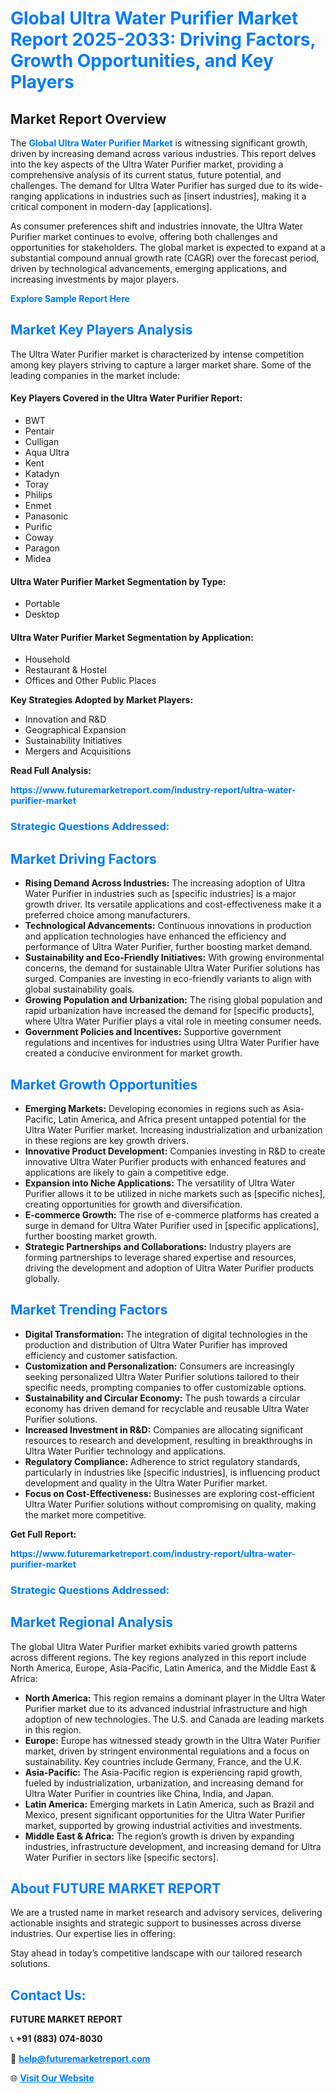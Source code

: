 <h1 style="color: #007BFF;">Global Ultra Water Purifier Market Report 2025-2033: Driving Factors, Growth Opportunities, and Key Players</h1>

<section id="overview">
<h2>Market Report Overview</h2>
<p>The <a href="https://www.futuremarketreport.com/industry-report/ultra-water-purifier-market" style="color: #007BFF; text-decoration: none;"><strong>Global Ultra Water Purifier Market</strong></a> is witnessing significant growth, driven by increasing demand across various industries. This report delves into the key aspects of the Ultra Water Purifier market, providing a comprehensive analysis of its current status, future potential, and challenges. The demand for Ultra Water Purifier has surged due to its wide-ranging applications in industries such as [insert industries], making it a critical component in modern-day [applications].</p>
<p>As consumer preferences shift and industries innovate, the Ultra Water Purifier market continues to evolve, offering both challenges and opportunities for stakeholders. The global market is expected to expand at a substantial compound annual growth rate (CAGR) over the forecast period, driven by technological advancements, emerging applications, and increasing investments by major players.</p>
</section>

<section id="overview">
<p><a href="https://www.futuremarketreport.com/request-sample/reportId=43262" style="color: #007BFF; text-decoration: none;"><strong>Explore Sample Report Here</strong></a></p>
</section>

<section id="key-players">
<h2 style="color: #007BFF;">Market Key Players Analysis</h2>
<p>The Ultra Water Purifier market is characterized by intense competition among key players striving to capture a larger market share. Some of the leading companies in the market include:</p>
<h4>Key Players Covered in the Ultra Water Purifier Report:</h4>
<ul><li>BWT</li><li>Pentair</li><li>Culligan</li><li>Aqua Ultra</li><li>Kent</li><li>Katadyn</li><li>Toray</li><li>Philips</li><li>Enmet</li><li>Panasonic</li><li>Purific</li><li>Coway</li><li>Paragon</li><li>Midea</li></ul>
<h4>Ultra Water Purifier Market Segmentation by Type:</h4>
<ul><li>Portable</li><li>Desktop</li></ul>

<h4>Ultra Water Purifier Market Segmentation by Application:</h4>
<ul><li>Household</li><li>Restaurant &amp; Hostel</li><li>Offices and Other Public Places</li></ul>
<p><strong>Key Strategies Adopted by Market Players:</strong></p>
<ul>
<li>Innovation and R&D</li>
<li>Geographical Expansion</li>
<li>Sustainability Initiatives</li>
<li>Mergers and Acquisitions</li>
</ul>
</section>

<section>
<p><strong>Read Full Analysis: </strong></p><a href="https://www.futuremarketreport.com/industry-report/ultra-water-purifier-market" style="color: #007BFF; text-decoration: none;"><strong>https://www.futuremarketreport.com/industry-report/ultra-water-purifier-market</strong></a>
<h3 style="color: #007BFF;">Strategic Questions Addressed:</h3>
</section>

<section id="driving-factors">
<h2 style="color: #007BFF;">Market Driving Factors</h2>
<ul>
<li><strong>Rising Demand Across Industries:</strong> The increasing adoption of Ultra Water Purifier in industries such as [specific industries] is a major growth driver. Its versatile applications and cost-effectiveness make it a preferred choice among manufacturers.</li>
<li><strong>Technological Advancements:</strong> Continuous innovations in production and application technologies have enhanced the efficiency and performance of Ultra Water Purifier, further boosting market demand.</li>
<li><strong>Sustainability and Eco-Friendly Initiatives:</strong> With growing environmental concerns, the demand for sustainable Ultra Water Purifier solutions has surged. Companies are investing in eco-friendly variants to align with global sustainability goals.</li>
<li><strong>Growing Population and Urbanization:</strong> The rising global population and rapid urbanization have increased the demand for [specific products], where Ultra Water Purifier plays a vital role in meeting consumer needs.</li>
<li><strong>Government Policies and Incentives:</strong> Supportive government regulations and incentives for industries using Ultra Water Purifier have created a conducive environment for market growth.</li>
</ul>
</section>

<section id="growth-opportunities">
<h2 style="color: #007BFF;">Market Growth Opportunities</h2>
<ul>
<li><strong>Emerging Markets:</strong> Developing economies in regions such as Asia-Pacific, Latin America, and Africa present untapped potential for the Ultra Water Purifier market. Increasing industrialization and urbanization in these regions are key growth drivers.</li>
<li><strong>Innovative Product Development:</strong> Companies investing in R&D to create innovative Ultra Water Purifier products with enhanced features and applications are likely to gain a competitive edge.</li>
<li><strong>Expansion into Niche Applications:</strong> The versatility of Ultra Water Purifier allows it to be utilized in niche markets such as [specific niches], creating opportunities for growth and diversification.</li>
<li><strong>E-commerce Growth:</strong> The rise of e-commerce platforms has created a surge in demand for Ultra Water Purifier used in [specific applications], further boosting market growth.</li>
<li><strong>Strategic Partnerships and Collaborations:</strong> Industry players are forming partnerships to leverage shared expertise and resources, driving the development and adoption of Ultra Water Purifier products globally.</li>
</ul>
</section>

<section id="trending-factors">
<h2 style="color: #007BFF;">Market Trending Factors</h2>
<ul>
<li><strong>Digital Transformation:</strong> The integration of digital technologies in the production and distribution of Ultra Water Purifier has improved efficiency and customer satisfaction.</li>
<li><strong>Customization and Personalization:</strong> Consumers are increasingly seeking personalized Ultra Water Purifier solutions tailored to their specific needs, prompting companies to offer customizable options.</li>
<li><strong>Sustainability and Circular Economy:</strong> The push towards a circular economy has driven demand for recyclable and reusable Ultra Water Purifier solutions.</li>
<li><strong>Increased Investment in R&D:</strong> Companies are allocating significant resources to research and development, resulting in breakthroughs in Ultra Water Purifier technology and applications.</li>
<li><strong>Regulatory Compliance:</strong> Adherence to strict regulatory standards, particularly in industries like [specific industries], is influencing product development and quality in the Ultra Water Purifier market.</li>
<li><strong>Focus on Cost-Effectiveness:</strong> Businesses are exploring cost-efficient Ultra Water Purifier solutions without compromising on quality, making the market more competitive.</li>
</ul>
</section>

<section>
<p><strong>Get Full Report: </strong></p><a href="https://www.futuremarketreport.com/industry-report/ultra-water-purifier-market" style="color: #007BFF; text-decoration: none;"><strong>https://www.futuremarketreport.com/industry-report/ultra-water-purifier-market</strong></a>
<h3 style="color: #007BFF;">Strategic Questions Addressed:</h3>
</section>


<section id="regional-analysis">
<h2 style="color: #007BFF;">Market Regional Analysis</h2>
<p>The global Ultra Water Purifier market exhibits varied growth patterns across different regions. The key regions analyzed in this report include North America, Europe, Asia-Pacific, Latin America, and the Middle East & Africa:</p>
<ul>
<li><strong>North America:</strong> This region remains a dominant player in the Ultra Water Purifier market due to its advanced industrial infrastructure and high adoption of new technologies. The U.S. and Canada are leading markets in this region.</li>
<li><strong>Europe:</strong> Europe has witnessed steady growth in the Ultra Water Purifier market, driven by stringent environmental regulations and a focus on sustainability. Key countries include Germany, France, and the U.K.</li>
<li><strong>Asia-Pacific:</strong> The Asia-Pacific region is experiencing rapid growth, fueled by industrialization, urbanization, and increasing demand for Ultra Water Purifier in countries like China, India, and Japan.</li>
<li><strong>Latin America:</strong> Emerging markets in Latin America, such as Brazil and Mexico, present significant opportunities for the Ultra Water Purifier market, supported by growing industrial activities and investments.</li>
<li><strong>Middle East & Africa:</strong> The region’s growth is driven by expanding industries, infrastructure development, and increasing demand for Ultra Water Purifier in sectors like [specific sectors].</li>
</ul>
</section>

<footer>
<h2 style="color: #007BFF;">About FUTURE MARKET REPORT</h2>
<p>We are a trusted name in market research and advisory services, delivering actionable insights and strategic support to businesses across diverse industries. Our expertise lies in offering:</p>

<p>Stay ahead in today’s competitive landscape with our tailored research solutions.</p>

<h2 style="color: #007BFF;">Contact Us:</h2>
<p><strong>FUTURE MARKET REPORT</strong></p>
<p>📞 <strong>+91 (883) 074-8030</strong></p>
<p>📧 <strong><a href="mailto:help@futuremarketreport.com" style="color: #007BFF;">help@futuremarketreport.com</a></strong></p>
<p>🌐 <strong><a href="https://www.futuremarketreport.com/" style="color: #007BFF;">Visit Our Website</a></strong></p>
</footer>